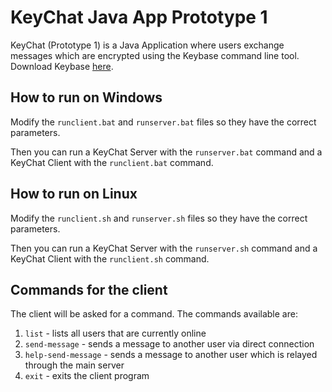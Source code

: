 # KeyChat Java App Prototype 1

KeyChat (Prototype 1) is a Java Application where users exchange messages which are encrypted using the Keybase command line tool.  Download Keybase [here](https://keybase.io/download).

## How to run on Windows

Modify the `runclient.bat` and `runserver.bat` files so they have the correct parameters. 

Then you can run a KeyChat Server with the `runserver.bat` command and a KeyChat Client with the `runclient.bat` command.

## How to run on Linux

Modify the `runclient.sh` and `runserver.sh` files so they have the correct parameters. 

Then you can run a KeyChat Server with the `runserver.sh` command and a KeyChat Client with the `runclient.sh` command.

## Commands for the client

The client will be asked for a command. The commands available are: 

1. `list` - lists all users that are currently online
2. `send-message` - sends a message to another user via direct connection
3. `help-send-message` - sends a message to another user which is relayed through the main server
4. `exit` - exits the client program

